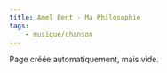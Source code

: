 ```yaml
---
title: Amel Bent - Ma Philosophie
tags:
    - musique/chanson
---
```


Page créée automatiquement, mais vide.
